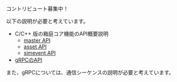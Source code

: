 コントリビュート募集中！

以下の説明が必要と考えています。

* C/C++ 版の箱庭コア機能のAPI概要説明
  * [master API](https://github.com/toppers/hakoniwa-core-cpp/blob/main/src/include/hako_master.hpp)
  * [asset API](https://github.com/toppers/hakoniwa-core-cpp/blob/main/src/include/hako_asset.hpp)
  * [simevent API](https://github.com/toppers/hakoniwa-core-cpp/blob/main/src/include/hako_simevent.hpp)
* [gRPCのAPI](https://github.com/toppers/hakoniwa-core-spec/blob/main/hakoniwa_core.proto)

また、gRPCについては、通信シーケンスの説明が必要と考えています。
